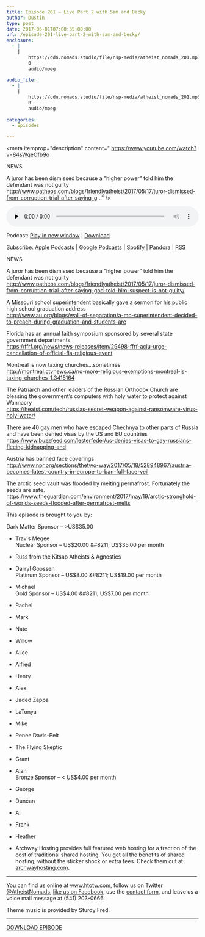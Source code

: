 ```yaml
---
title: Episode 201 – Live Part 2 with Sam and Becky
author: Dustin
type: post
date: 2017-06-01T07:00:35+00:00
url: /episode-201-live-part-2-with-sam-and-becky/
enclosure:
  - |
    |
        https://cdn.nomads.studio/file/nsp-media/atheist_nomads_201.mp3
        0
        audio/mpeg
        
audio_file:
  - |
    |
        https://cdn.nomads.studio/file/nsp-media/atheist_nomads_201.mp3
        0
        audio/mpeg
        
categories:
  - Episodes

---
```

<div itemscope itemtype="http://schema.org/AudioObject">
  <meta itemprop="name" content="Episode 201 &#8211; Live Part 2 with Sam and Becky" />
  
  <meta itemprop="uploadDate" content="2017-06-01T01:00:35-06:00" />
  
  <meta itemprop="encodingFormat" content="audio/mpeg" />
  
  <meta itemprop="description" content="
https://www.youtube.com/watch?v=84sWqeOfb9o

NEWS

A juror has been dismissed because a &quot;higher power&quot; told him the defendant was not guilty
http://www.patheos.com/blogs/friendlyatheist/2017/05/17/juror-dismissed-from-corruption-trial-after-saying-g..." />
  
  <meta itemprop="contentUrl" content="https://dts.podtrac.com/redirect.mp3/cdn.nomads.studio/file/nsp-media/atheist_nomads_201.mp3" />
  </p> 
  
  <div class="powerpress_player" id="powerpress_player_8464">
    <audio class="wp-audio-shortcode" id="audio-1557-208" preload="none" style="width: 100%;" controls="controls"><source type="audio/mpeg" src="https://dts.podtrac.com/redirect.mp3/cdn.nomads.studio/file/nsp-media/atheist_nomads_201.mp3?_=208" /><a href="https://dts.podtrac.com/redirect.mp3/cdn.nomads.studio/file/nsp-media/atheist_nomads_201.mp3">https://dts.podtrac.com/redirect.mp3/cdn.nomads.studio/file/nsp-media/atheist_nomads_201.mp3</a></audio>
  </div>
</div>

<p class="powerpress_links powerpress_links_mp3">
  Podcast: <a href="https://dts.podtrac.com/redirect.mp3/cdn.nomads.studio/file/nsp-media/atheist_nomads_201.mp3" class="powerpress_link_pinw" target="_blank" title="Play in new window" onclick="return powerpress_pinw('https://htotw.com/?powerpress_pinw=1557-podcast');" rel="nofollow">Play in new window</a> | <a href="https://dts.podtrac.com/redirect.mp3/cdn.nomads.studio/file/nsp-media/atheist_nomads_201.mp3" class="powerpress_link_d" title="Download" rel="nofollow" download="atheist_nomads_201.mp3">Download</a>
</p>

<p class="powerpress_links powerpress_subscribe_links">
  Subscribe: <a href="https://podcasts.apple.com/us/podcast/humanists-take-on-the-world/id530050098?mt=2&ls=1" class="powerpress_link_subscribe powerpress_link_subscribe_itunes" target="_blank" title="Subscribe on Apple Podcasts" rel="nofollow">Apple Podcasts</a> | <a href="https://www.google.com/podcasts?feed=aHR0cDovL2F0aGVpc3Rub21hZHMubGlic3luLmNvbS9yc3M%3D" class="powerpress_link_subscribe powerpress_link_subscribe_googleplay" target="_blank" title="Subscribe on Google Podcasts" rel="nofollow">Google Podcasts</a> | <a href="https://open.spotify.com/show/3LzK2xZGike6Tc1GEMtMbr?si=LieN9SNuTpq96smuaUsH8A" class="powerpress_link_subscribe powerpress_link_subscribe_spotify" target="_blank" title="Subscribe on Spotify" rel="nofollow">Spotify</a> | <a href="https://www.pandora.com/podcast/atheist-nomads/PC:10122?corr=62071012&part=ug" class="powerpress_link_subscribe powerpress_link_subscribe_pandora" target="_blank" title="Subscribe on Pandora" rel="nofollow">Pandora</a> | <a href="https://htotw.com/feed/podcast/" class="powerpress_link_subscribe powerpress_link_subscribe_rss" target="_blank" title="Subscribe via RSS" rel="nofollow">RSS</a>
</p>

<center>
</center>

<div class="embed-container">
</div>

NEWS

A juror has been dismissed because a &#8220;higher power&#8221; told him the defendant was not guilty  
<http://www.patheos.com/blogs/friendlyatheist/2017/05/17/juror-dismissed-from-corruption-trial-after-saying-god-told-him-suspect-is-not-guilty/>

A Missouri school superintendent basically gave a sermon for his public high school graduation address  
<http://www.au.org/blogs/wall-of-separation/a-mo-superintendent-decided-to-preach-during-graduation-and-students-are>

Florida has an annual faith symposium sponsored by several state government departments  
 <https://ffrf.org/news/news-releases/item/29498-ffrf-aclu-urge-cancellation-of-official-fla-religious-event>

Montreal is now taxing churches&#8230;sometimes  
 <http://montreal.ctvnews.ca/no-more-religious-exemptions-montreal-is-taxing-churches-1.3415164>

The Patriarch and other leaders of the Russian Orthodox Church are blessing the government&#8217;s computers with holy water to protect against Wannacry  
 <https://heatst.com/tech/russias-secret-weapon-against-ransomware-virus-holy-water/>

There are 40 gay men who have escaped Chechnya to other parts of Russia and have been denied visas by the US and EU countries  
<https://www.buzzfeed.com/lesterfeder/us-denies-visas-to-gay-russians-fleeing-kidnapping-and>

Austria has banned face coverings  
<http://www.npr.org/sections/thetwo-way/2017/05/18/528948967/austria-becomes-latest-country-in-europe-to-ban-full-face-veil>

The arctic seed vault was flooded by melting permafrost. Fortunately the seeds are safe.  
 <https://www.theguardian.com/environment/2017/may/19/arctic-stronghold-of-worlds-seeds-flooded-after-permafrost-melts>

This episode is brought to you by:

Dark Matter Sponsor &#8211; >US$35.00  
* Travis Megee  
Nuclear Sponsor &#8211; US$20.00 &#8211; US$35.00 per month  
* Russ from the Kitsap Atheists & Agnostics  
* Darryl Goossen  
Platinum Sponsor &#8211; US$8.00 &#8211; US$19.00 per month  
* Michael  
Gold Sponsor &#8211; US$4.00 &#8211; US$7.00 per month  
* Rachel  
* Mark  
* Nate  
* Willow  
* Alice  
* Alfred  
* Henry  
* Alex  
* Jaded Zappa  
* LaTonya  
* Mike  
* Renee Davis-Pelt  
* The Flying Skeptic  
* Grant  
* Alan  
Bronze Sponsor &#8211; < US$4.00 per month  
* George  
* Duncan  
* Al  
* Frank  
* Heather

* Archway Hosting provides full featured web hosting for a fraction of the cost of traditional shared hosting. You get all the benefits of shared hosting, without the sticker shock or extra fees. Check them out at <a href="http://archwayhosting.com/" target="_blank" rel="noopener noreferrer">archwayhosting.com</a>.

<hr width="500" />

You can find us online at <a href="https://www.htotw.com/" target="_blank" rel="noopener noreferrer">www.htotw.com</a>, follow us on Twitter <a href="https://twitter.com/AtheistNomads" target="_blank" rel="noopener noreferrer">@AtheistNomads</a>, <a href="https://htotw.com/facebook" target="_blank" rel="noopener noreferrer">like us on Facebook</a>, use the [contact form](https://htotw.com/contact), and leave us a voice mail message at (541) 203-0666.

Theme music is provided by Sturdy Fred.

<hr width="”500”" />

[DOWNLOAD EPISODE][1]

 [1]: https://dts.podtrac.com/redirect.mp3/cdn.nomads.studio/file/nsp-media/atheist_nomads_201.mp3